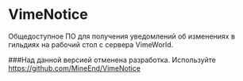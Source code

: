 # VimeNotice
Общедоступное ПО для получения уведомлений об изменениях в гильдиях на рабочий стол с сервера VimeWorld.

###Над данной версией отменена разработка. Используйте https://github.com/MineEnd/VimeNotice
